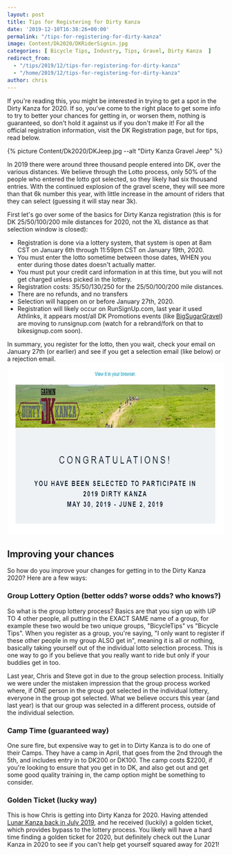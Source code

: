 ```yaml
---
layout: post
title: Tips for Registering for Dirty Kanza
date: '2019-12-10T16:38:26+00:00'
permalink: "/tips-for-registering-for-dirty-kanza"
image: Content/Dk2020/DKRiderSignin.jpg
categories: [ Bicycle Tips, Industry, Tips, Gravel, Dirty Kanza  ]
redirect_from: 
  - "/tips/2019/12/tips-for-registering-for-dirty-kanza"
  - "/home/2019/12/tips-for-registering-for-dirty-kanza"
author: chris
---
```

If you're reading this, you might be interested in trying to get a spot in the Dirty Kanza for 2020. If so, you've come to the right place to get some info to try to better your chances for getting in, or worsen them, nothing is guaranteed, so don't hold it against us if you don't make it! For all the official registration information, visit the DK Registration page, but for tips, read below.

{% picture  Content/Dk2020/DKJeep.jpg --alt "Dirty Kanza Gravel Jeep" %}

In 2019 there were around three thousand people entered into DK, over the various distances. We believe through the Lotto process, only 50% of the people who entered the lotto got selected, so they likely had six thousand entries. With the continued explosion of the gravel scene, they will see more than that 6k number this year, with little increase in the amount of riders that they can select (guessing it will stay near 3k).

First let's go over some of the basics for Dirty Kanza registration (this is for DK 25/50/100/200 mile distances for 2020, not the XL distance as that selection window is closed):
- Registration is done via a lottery system, that system is open at 8am CST on January 6th through 11:59pm CST on January 19th, 2020.  
- You must enter the lotto sometime between those dates, WHEN you enter during those dates doesn't actually matter.  
- You must put your credit card information in at this time, but you will not get charged unless picked in the lottery.  
- Registration costs: $35/$50/$130/$250 for the 25/50/100/200 mile distances.  
- There are no refunds, and no transfers  
- Selection will happen on or before January 27th, 2020.  
- Registration will likely occur on RunSignUp.com, last year it used Athlinks, it appears most/all DK Promotions events (like [BigSugarGravel](/big-sugar-gravel-registration-sold-out)) are moving to runsignup.com (watch for a rebrand/fork on that to bikesignup.com soon).  

In summary, you register for the lotto, then you wait, check your email on January 27th (or earlier) and see if you get a selection email (like below) or a rejection email.
<img alt="Dirty Kanza Selection Email" src="/portals/18/Content/Dk2020/dkselection.JPG" style="width: 654px; height: 399px;" title="Dirty Kanza Selection Email" />

## Improving your chances
So how do you improve your changes for getting in to the Dirty Kanza 2020? Here are a few ways:
### Group Lottery Option (better odds? worse odds? who knows?)
So what is the group lottery process? Basics are that you sign up with UP TO 4 other people, all putting in the EXACT SAME name of a group, for example these two would be two unique groups, "BicycleTips" vs "Bicycle Tips". When you register as a group, you're saying, "I only want to register if these other people in my group ALSO get in", meaning it is all or nothing, basically taking yourself out of the individual lotto selection process. This is one way to go if you believe that you really want to ride but only if your buddies get in too.

Last year, Chris and Steve got in due to the group selection process. Initially we were under the mistaken impression that the group process worked where, if ONE person in the group got selected in the individual lottery, everyone in the group got selected. What we believe occurs this year (and last year) is that our group was selected in a different process, outside of the individual selection.

### Camp Time (guaranteed way)
One sure fire, but expensive way to get in to Dirty Kanza is to do one of their Camps. They have a camp in April, that goes from the 2nd through the 5th, and includes entry in to DK200 or DK100. The camp costs $2200, if you're looking to ensure that you get in to DK, and also get out and get some good quality training in, the camp option might be something to consider.

### Golden Ticket (lucky way)
This is how Chris is getting into Dirty Kanza for 2020. Having attended [Lunar Kanza back in July 2019](/2019-lunar-kanza-ride-review), and he received (luckily) a golden ticket, which provides bypass to the lottery process. You likely will have a hard time finding a golden ticket for 2020, but definitely check out the Lunar Kanza in 2020 to see if you can't help get yourself squared away for 2021!

